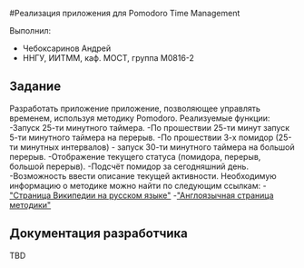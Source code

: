 ﻿#Реализация приложения для Pomodoro Time Management

Выполнил:

 - Чебоксаринов Андрей
 - ННГУ, ИИТММ, каф. МОСТ, группа М0816-2

## Задание

Разработать приложение приложение, позволяющее управлять временем, используя методику Pomodoro.
Реализуемые функции:
 -Запуск 25-ти минутного таймера.
 -По прошествии 25-ти минут запуск 5-ти минутного таймера на перерыв.
 -По прошествии 3-х помидор (25-ти минутных интервалов) - запуск 30-ти минутного таймера на большой перерыв.
 -Отображение текущего статуса (помидора, перерыв, большой перерыв).
 -Подсчёт помидор за сегодняшний день.
 -Возможность ввести описание текущей активности.
Необходимую информацию о методике можно найти по следующим ссылкам:
 -["Страница Википедии на русском языке"][pomodorowiki]
 -["Англоязычная страница методики"][pomodoro]
## Документация разработчика

TBD

<!-- LINKS -->
 [pomodorowiki]: https://ru.wikipedia.org/wiki/%D0%9F%D0%BE%D0%BC%D0%B8%D0%B4%D0%BE%D1%80_%28%D0%BC%D0%B5%D1%82%D0%BE%D0%B4%29
 [pomodoro]: http://pomodorotechnique.com/